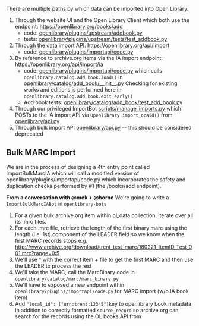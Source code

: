 There are multiple paths by which data can be imported into Open Library.

1. Through the website UI and the Open Library Client which both use the endpoint: https://openlibrary.org/books/add 
   * code: [openlibrary/plugins/upstream/addbook.py](https://github.com/internetarchive/openlibrary/blob/master/openlibrary/plugins/upstream/addbook.py) 
   * tests: [openlibrary/plugins/upstream/tests/test_addbook.py](https://github.com/internetarchive/openlibrary/blob/master/openlibrary/plugins/upstream/tests/test_addbook.py)
2. Through the data import API: https://openlibrary.org/api/import
    * code: [openlibrary/plugins/importapi/code.py](https://github.com/internetarchive/openlibrary/blob/master/openlibrary/plugins/importapi/code.py)
3. By reference to archive.org items via the IA import endpoint: https://openlibrary.org/api/import/ia 
    * code: [openlibrary/plugins/importapi/code.py](https://github.com/internetarchive/openlibrary/blob/master/openlibrary/plugins/importapi/code.py) which calls `openlibrary.catalog.add_book.load()` in [openlibrary/catalog/add_book/\_\_init\_\_.py](https://github.com/internetarchive/openlibrary/blob/master/openlibrary/catalog/add_book/__init__.py)
 Checking for existing works and editions is performed here in `openlibrary.catalog.add_book.exit_early()`
    * Add book tests: [openlibrary/catalog/add_book/test_add_book.py](https://github.com/internetarchive/openlibrary/blob/master/openlibrary/catalog/add_book/test_add_book.py)
4. Through our privileged ImportBot [scripts/manage_imports.py](https://github.com/internetarchive/openlibrary/blob/master/scripts/manage-imports.py)  which POSTs to the IA import API via `Openlibrary.import_ocaid()` from [openlibrary/api.py](https://github.com/internetarchive/openlibrary/blob/master/openlibrary/api.py) 
3. Through bulk import API [openlibrary/api.py](https://github.com/internetarchive/openlibrary/blob/master/openlibrary/api.py) -- this should be considered deprecated

## Bulk MARC Import

We are in the process of designing a 4th entry point called ImportBulkMarcIA which will call a modified version of openlibrary/plugins/importapi/code.py which incorporates the safety and duplication checks performed by #1 (the /books/add endpoint).

**From a conversation with @mek + @hornc**
We're going to write a `ImportBulkMarcIABot` in `openlibrary-bots`

1. For a given bulk archive.org item within ol_data collection, iterate over all its .mrc files.
2. For each .mrc file, retrieve the length of the first binary marc using the length (i.e. 1st) component of the LEADER field so we know when the first MARC records stops
e.g. http://www.archive.org/download/trent_test_marc/180221_ItemID_Test_001.mrc?range=0:5
3. We'll use ^ with the correct item + file to get the first MARC and then use the LEADER to process the rest
4. We'll take the MARC, call the MarcBinary code in `openlibrary/catalog/marc/marc_binary.py`
5. We'll have to exposed a new endpoint within `openlibrary/plugins/importapi/code.py` for MARC import (w/o IA book item) 
6. Add `"local_id": ["urn:trent:12345"]`key to openlibrary book metadata in addition to correctly formatted `source_record` so archive.org can search for the records using the OL books API from
